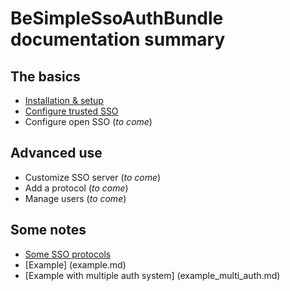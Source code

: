 BeSimpleSsoAuthBundle documentation summary
===========================================


The basics
----------

-   [Installation & setup](install.md)
-   [Configure trusted SSO](trusted.md)
-   Configure open SSO (*to come*)


Advanced use
------------

-   Customize SSO server (*to come*)
-   Add a protocol (*to come*)
-   Manage users (*to come*)


Some notes
----------

-   [Some SSO protocols](protocols.md)
-   [Example] (example.md)
-   [Example with multiple auth system] (example_multi_auth.md)
